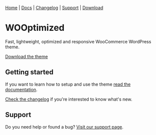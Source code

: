 [Home](/) | [Docs](/docs) | [Changelog](/changelog) | [Support](/support) | [Download](/download)

# WOOptimized

Fast, lightweight, optimized and responsive WooCommerce WordPress theme.

[Download the theme](/download)

## Getting started

If you want to learn how to setup and use the theme [read the documentation](/docs).

[Check the changelog](/changelog) if you're interested to know what's new.

## Support

Do you need help or found a bug? [Visit our support page](/support).
